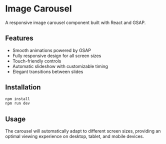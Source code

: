 # Image Carousel

A responsive image carousel component built with React and GSAP.

## Features

- Smooth animations powered by GSAP
- Fully responsive design for all screen sizes
- Touch-friendly controls
- Automatic slideshow with customizable timing
- Elegant transitions between slides

## Installation

```bash
npm install
npm run dev
```

## Usage

The carousel will automatically adapt to different screen sizes, providing an optimal viewing experience on desktop, tablet, and mobile devices.